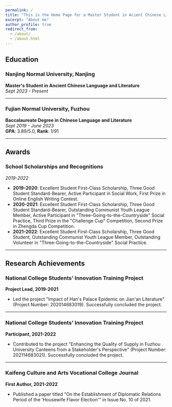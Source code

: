 ```yaml
---
permalink: /
title: "This is the Home Page for a Master Student in Acient Chinese Literature at Nanjing Normal University"
excerpt: "About me"
author_profile: true
redirect_from: 
  - /about/
  - /about.html
---
```


## Education

### Nanjing Normal University, Nanjing
**Master's Student in Ancient Chinese Language and Literature**  
_Sept 2023 - Present_

---

### Fujian Normal University, Fuzhou
**Baccalaureate Degree in Chinese Language and Literature**  
_Sept 2019 - June 2023_  
**GPA**: 3.89/5.0, **Rank**: 1/91

---

## Awards

### School Scholarships and Recognitions
_2019-2022_

- **2019-2020**: Excellent Student First-Class Scholarship, Three Good Student Standard-Bearer, Active Participant in Social Work, First Prize in Online English Writing Contest.
- **2020-2021**: Excellent Student First-Class Scholarship, Three Good Student Standard-Bearer, Outstanding Communist Youth League Member, Active Participant in "Three-Going-to-the-Countryside" Social Practice, Third Prize in the "Challenge Cup" Competition, Second Prize in Zhengda Cup Competition.
- **2021-2022**: Excellent Student First-Class Scholarship, Three Good Student, Outstanding Communist Youth League Member, Outstanding Volunteer in "Three-Going-to-the-Countryside" Social Practice.

---

## Research Achievements

### National College Students' Innovation Training Project
**Project Lead, 2019-2021**

- Led the project "Impact of Han's Palace Epidemic on Jian'an Literature" (Project Number: 202014683019). Successfully concluded the project.

---

### National College Students' Innovation Training Project
**Participant, 2021-2022**

- Contributed to the project "Enhancing the Quality of Supply in Fuzhou University Canteens from a Stakeholder's Perspective" (Project Number: 202114683021). Successfully concluded the project.

---

### Kaifeng Culture and Arts Vocational College Journal
**First Author, 2021-2022**

- Published a paper titled "On the Establishment of Diplomatic Relations Period of the 'Housewife Flavor Election'" in Issue No. 10 of 2021.
